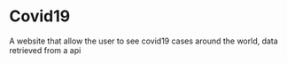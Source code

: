 # Covid19
A website that allow the user to see covid19 cases around the world, data retrieved from a api
